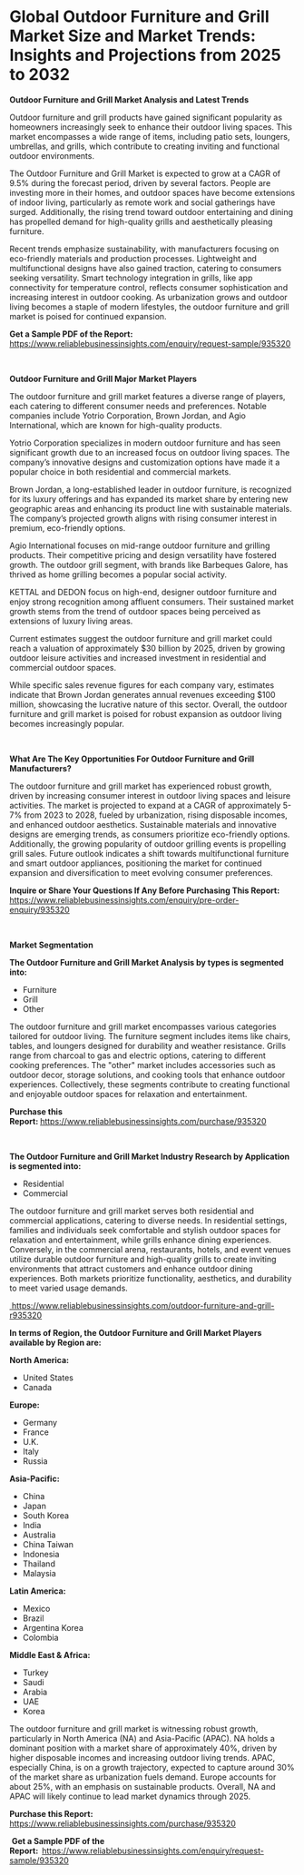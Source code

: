 <p><h1>Global Outdoor Furniture and Grill Market Size and Market Trends: Insights and Projections from 2025 to 2032</h1></p><p><strong>Outdoor Furniture and Grill Market Analysis and Latest Trends</strong></p>
<p><p>Outdoor furniture and grill products have gained significant popularity as homeowners increasingly seek to enhance their outdoor living spaces. This market encompasses a wide range of items, including patio sets, loungers, umbrellas, and grills, which contribute to creating inviting and functional outdoor environments.</p><p>The Outdoor Furniture and Grill Market is expected to grow at a CAGR of 9.5% during the forecast period, driven by several factors. People are investing more in their homes, and outdoor spaces have become extensions of indoor living, particularly as remote work and social gatherings have surged. Additionally, the rising trend toward outdoor entertaining and dining has propelled demand for high-quality grills and aesthetically pleasing furniture.</p><p>Recent trends emphasize sustainability, with manufacturers focusing on eco-friendly materials and production processes. Lightweight and multifunctional designs have also gained traction, catering to consumers seeking versatility. Smart technology integration in grills, like app connectivity for temperature control, reflects consumer sophistication and increasing interest in outdoor cooking. As urbanization grows and outdoor living becomes a staple of modern lifestyles, the outdoor furniture and grill market is poised for continued expansion.</p></p>
<p><strong>Get a Sample PDF of the Report:&nbsp;</strong> <a href="https://www.reliablebusinessinsights.com/enquiry/request-sample/935320?utm_campaign=2778&utm_medium=2&utm_source=Github&utm_content=ia&utm_term=18042025&utm_id=outdoor-furniture-and-grill">https://www.reliablebusinessinsights.com/enquiry/request-sample/935320</a></p>
<p>&nbsp;</p>
<p><strong>Outdoor Furniture and Grill Major Market Players</strong></p>
<p><p>The outdoor furniture and grill market features a diverse range of players, each catering to different consumer needs and preferences. Notable companies include Yotrio Corporation, Brown Jordan, and Agio International, which are known for high-quality products. </p><p>Yotrio Corporation specializes in modern outdoor furniture and has seen significant growth due to an increased focus on outdoor living spaces. The company’s innovative designs and customization options have made it a popular choice in both residential and commercial markets.</p><p>Brown Jordan, a long-established leader in outdoor furniture, is recognized for its luxury offerings and has expanded its market share by entering new geographic areas and enhancing its product line with sustainable materials. The company’s projected growth aligns with rising consumer interest in premium, eco-friendly options.</p><p>Agio International focuses on mid-range outdoor furniture and grilling products. Their competitive pricing and design versatility have fostered growth. The outdoor grill segment, with brands like Barbeques Galore, has thrived as home grilling becomes a popular social activity.</p><p>KETTAL and DEDON focus on high-end, designer outdoor furniture and enjoy strong recognition among affluent consumers. Their sustained market growth stems from the trend of outdoor spaces being perceived as extensions of luxury living areas. </p><p>Current estimates suggest the outdoor furniture and grill market could reach a valuation of approximately $30 billion by 2025, driven by growing outdoor leisure activities and increased investment in residential and commercial outdoor spaces. </p><p>While specific sales revenue figures for each company vary, estimates indicate that Brown Jordan generates annual revenues exceeding $100 million, showcasing the lucrative nature of this sector. Overall, the outdoor furniture and grill market is poised for robust expansion as outdoor living becomes increasingly popular.</p></p>
<p>&nbsp;</p>
<p><strong>What Are The Key Opportunities For Outdoor Furniture and Grill Manufacturers?</strong></p>
<p><p>The outdoor furniture and grill market has experienced robust growth, driven by increasing consumer interest in outdoor living spaces and leisure activities. The market is projected to expand at a CAGR of approximately 5-7% from 2023 to 2028, fueled by urbanization, rising disposable incomes, and enhanced outdoor aesthetics. Sustainable materials and innovative designs are emerging trends, as consumers prioritize eco-friendly options. Additionally, the growing popularity of outdoor grilling events is propelling grill sales. Future outlook indicates a shift towards multifunctional furniture and smart outdoor appliances, positioning the market for continued expansion and diversification to meet evolving consumer preferences.</p></p>
<p><strong>Inquire or Share Your Questions If Any Before Purchasing This Report:</strong> <a href="https://www.reliablebusinessinsights.com/enquiry/pre-order-enquiry/935320?utm_campaign=2778&utm_medium=2&utm_source=Github&utm_content=ia&utm_term=18042025&utm_id=outdoor-furniture-and-grill">https://www.reliablebusinessinsights.com/enquiry/pre-order-enquiry/935320</a></p>
<p>&nbsp;</p>
<p><strong>Market Segmentation</strong></p>
<p><strong>The Outdoor Furniture and Grill Market Analysis by types is segmented into:</strong></p>
<p><ul><li>Furniture</li><li>Grill</li><li>Other</li></ul></p>
<p><p>The outdoor furniture and grill market encompasses various categories tailored for outdoor living. The furniture segment includes items like chairs, tables, and loungers designed for durability and weather resistance. Grills range from charcoal to gas and electric options, catering to different cooking preferences. The "other" market includes accessories such as outdoor decor, storage solutions, and cooking tools that enhance outdoor experiences. Collectively, these segments contribute to creating functional and enjoyable outdoor spaces for relaxation and entertainment.</p></p>
<p><strong>Purchase this Report:&nbsp;</strong><a href="https://www.reliablebusinessinsights.com/purchase/935320?utm_campaign=2778&utm_medium=2&utm_source=Github&utm_content=ia&utm_term=18042025&utm_id=outdoor-furniture-and-grill">https://www.reliablebusinessinsights.com/purchase/935320</a></p>
<p>&nbsp;</p>
<p><strong>The Outdoor Furniture and Grill Market Industry Research by Application is segmented into:</strong></p>
<p><ul><li>Residential</li><li>Commercial</li></ul></p>
<p><p>The outdoor furniture and grill market serves both residential and commercial applications, catering to diverse needs. In residential settings, families and individuals seek comfortable and stylish outdoor spaces for relaxation and entertainment, while grills enhance dining experiences. Conversely, in the commercial arena, restaurants, hotels, and event venues utilize durable outdoor furniture and high-quality grills to create inviting environments that attract customers and enhance outdoor dining experiences. Both markets prioritize functionality, aesthetics, and durability to meet varied usage demands.</p></p>
<p><a href="https://www.reliablebusinessinsights.com/outdoor-furniture-and-grill-r935320?utm_campaign=2778&utm_medium=2&utm_source=Github&utm_content=ia&utm_term=18042025&utm_id=outdoor-furniture-and-grill">&nbsp;https://www.reliablebusinessinsights.com/outdoor-furniture-and-grill-r935320</a></p>
<p><strong>In terms of Region, the Outdoor Furniture and Grill Market Players available by Region are:</strong></p>
<p>
    <p> <strong> North America: </strong>
        <ul>
            <li>United States</li>
            <li>Canada</li>
        </ul>
        </p> 
    <p> <strong> Europe: </strong>
        <ul>
            <li>Germany</li>
            <li>France</li>
            <li>U.K.</li>
            <li>Italy</li>
            <li>Russia</li>
        </ul>
        </p> 
    <p> <strong> Asia-Pacific: </strong>
        <ul>
            <li>China</li>
            <li>Japan</li>
            <li>South Korea</li>
            <li>India</li>
            <li>Australia</li>
            <li>China Taiwan</li>
            <li>Indonesia</li>
            <li>Thailand</li>
            <li>Malaysia</li>
        </ul>
        </p> 
    <p> <strong> Latin America: </strong>
        <ul>
            <li>Mexico</li>
            <li>Brazil</li>
            <li>Argentina Korea</li>
            <li>Colombia</li>
        </ul>
        </p> 
    <p> <strong> Middle East & Africa: </strong>
        <ul>
            <li>Turkey</li>
            <li>Saudi</li>
            <li>Arabia</li>
            <li>UAE</li>
            <li>Korea</li>
        </ul>
    </p>
    </p>
<p><p>The outdoor furniture and grill market is witnessing robust growth, particularly in North America (NA) and Asia-Pacific (APAC). NA holds a dominant position with a market share of approximately 40%, driven by higher disposable incomes and increasing outdoor living trends. APAC, especially China, is on a growth trajectory, expected to capture around 30% of the market share as urbanization fuels demand. Europe accounts for about 25%, with an emphasis on sustainable products. Overall, NA and APAC will likely continue to lead market dynamics through 2025.</p></p>
<p><strong>Purchase this Report: </strong><a href="https://www.reliablebusinessinsights.com/purchase/935320?utm_campaign=2778&utm_medium=2&utm_source=Github&utm_content=ia&utm_term=18042025&utm_id=outdoor-furniture-and-grill">https://www.reliablebusinessinsights.com/purchase/935320</a></p>
<p>&nbsp;<strong>Get a Sample PDF of the Report:&nbsp;&nbsp;</strong><a href="https://www.reliablebusinessinsights.com/enquiry/request-sample/935320?utm_campaign=2778&utm_medium=2&utm_source=Github&utm_content=ia&utm_term=18042025&utm_id=outdoor-furniture-and-grill">https://www.reliablebusinessinsights.com/enquiry/request-sample/935320</a></p>
<p><strong></strong></p>
<p><p></p><p></p><p></p></p>